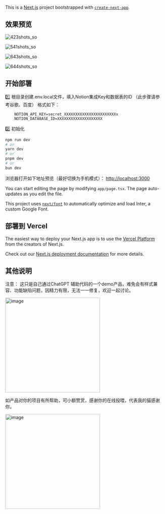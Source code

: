 This is a [Next.js](https://nextjs.org/) project bootstrapped with [`create-next-app`](https://github.com/vercel/next.js/tree/canary/packages/create-next-app).

## 效果预览

![423shots_so](https://github.com/yiquan00/Notion-smartisan-notes/assets/28920229/19b44195-9021-4c90-94d2-6946705fd421)

![541shots_so](https://github.com/yiquan00/Notion-smartisan-notes/assets/28920229/0a55db4a-cde7-4308-987d-7bee7debec21)

![643shots_so](https://github.com/yiquan00/Notion-smartisan-notes/assets/28920229/2894150d-ae21-4ef3-8827-99fc77c58375)


![644shots_so](https://github.com/yiquan00/Notion-smartisan-notes/assets/28920229/3d6e36cc-9e05-4feb-b8ab-f181f3b66b6e)


## 开始部署

1️⃣ 根目录创建.env.local文件，填入Notion集成Key和数据表的ID 
（此步骤请参考谷歌、百度）
格式如下：
````
 	NOTION_API_KEY=secret_XXXXXXXXXXXXXXXXXXXXXXXx
	NOTION_DATABASE_ID=XXXXXXXXXXXXXXXXXXXX
````


2️⃣ 初始化

```bash
npm run dev
# or
yarn dev
# or
pnpm dev
# or
bun dev
```

浏览器打开如下地址预览（最好切换为手机模式）： [http://localhost:3000](http://localhost:3000) 

You can start editing the page by modifying `app/page.tsx`. The page auto-updates as you edit the file.

This project uses [`next/font`](https://nextjs.org/docs/basic-features/font-optimization) to automatically optimize and load Inter, a custom Google Font.


## 部署到 Vercel

The easiest way to deploy your Next.js app is to use the [Vercel Platform](https://vercel.com/new?utm_medium=default-template&filter=next.js&utm_source=create-next-app&utm_campaign=create-next-app-readme) from the creators of Next.js.

Check out our [Next.js deployment documentation](https://nextjs.org/docs/deployment) for more details.


## 其他说明
 注意： 这只是自己通过ChatGPT 辅助代码的一个demo产品，难免会有样式兼容、功能缺陷问题，因精力有限，无法一一修复，欢迎一起讨论。

 
<img src="https://github.com/yiquan00/Notion-smartisan-notes/assets/28920229/856e92dc-9640-4656-84e9-c6cde81a2391" width="300" height="auto" alt="image">

 
 如产品对你的项目有所帮助，可小额赞赏，感谢你的在线投喂，代表我的猫感谢你。
 
 <img src="https://github.com/yiquan00/Notion-smartisan-notes/assets/28920229/5c5c41d5-ca77-4fce-9249-546e028c6205" width="300" height="auto" alt="image">


